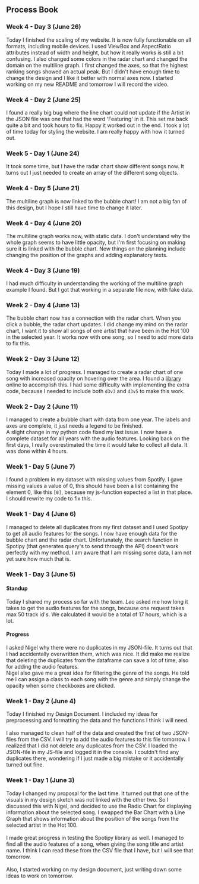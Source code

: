 ## Process Book

### Week 4 - Day 3 (June 26)
Today I finished the scaling of my website. It is now fully functionable on all formats, including mobile devices. I used ViewBox and AspectRatio attributes instead of width and height, but how it really works is still a bit confusing.
I also changed some colors in the radar chart and changed the domain on the multiline graph. I first changed the axes, so that the highest ranking songs showed an actual peak. But I didn't have enough time to change the design and I like it better with normal axes now. I started working on my new README and tomorrow I will record the video. 

### Week 4 - Day 2 (June 25)
I found a really big bug where the line chart could not update if the Artist in the JSON file was one that had the word 'Featuring' in it. This set me back quite a bit and took hours to fix.  Happy it worked out in the end. I took a lot of time today for styling the website. I am really happy with how it turned out.

### Week 5 - Day 1 (June 24)
It took some time, but I have the radar chart show different songs now. It turns out I just needed to create an array of the different song objects.

### Week 4 - Day 5 (June 21)
The multiline graph is now linked to the bubble chart! I am not a big fan of this design, but I hope I still have time to change it later.

### Week 4 - Day 4 (June 20)
The multiline graph works now, with static data. I don't understand why the whole graph seems to have little opacity,
but I'm first focusing on making sure it is linked with the bubble chart. New things on the planning include changing the
position of the graphs and adding explanatory texts.

### Week 4 - Day 3 (June 19)
I had much difficulty in understanding the working of the multiline graph example I found. But I got that working in a separate
file now, with fake data.

### Week 2 - Day 4 (June 13)
The bubble chart now has a connection with the radar chart. When you click a bubble, the radar chart updates. I did change my mind on the radar chart, I want it to show all songs of one artist that have been in the Hot 100 in the selected year. It works now with one song, so I need to add more data to fix this.

### Week 2 - Day 3 (June 12)
Today I made a lot of progress. I managed to create a radar chart of one song with increased opacity on hovering over the area. I found a [library](http://bl.ocks.org/nbremer/raw/21746a9668ffdf6d8242/radarChart.js) online to accomplish this. I had some difficulty with implementing the extra code, because I needed to include both `d3v3` and `d3v5` to make this work.

### Week 2 - Day 2 (June 11)
I managed to create a bubble chart with data from one year. The labels and axes are complete, it just needs a legend to be finished. <br>
A slight change in my python code fixed my last issue. I now have a complete dataset for all years with the audio features. Looking back on the first days, I really overestimated the time it would take to collect all data. It was done within 4 hours.  

### Week 1 - Day 5 (June 7)
I found a problem in my dataset with missing values from Spotify. I gave missing values a value of 0, this should have been a list containing the element 0, like this `[0]`, because my js-function expected a list in that place. I should rewrite my code to fix this.

### Week 1 - Day 4 (June 6)
I managed to delete all duplicates from my first dataset and I used Spotipy to get all audio features for the songs. I now have enough data for the bubble chart and the radar chart.
Unfortunately, the search function in Spotipy (that generates query's to send through the API) doesn't work perfectly with my method. I am aware that I am missing some data, I am not yet sure how much that is.

### Week 1 - Day 3 (June 5)
#### Standup
Today I shared my process so far with the team. *Leo* asked me how long it takes to get the audio features for the songs, because one request takes max 50 track id's. We calculated it would be a total of 17 hours, which is a lot. <br>
#### Progress
I asked Nigel why there were no duplicates in my JSON-file. It turns out that I had accidentally overwritten them, which was nice. It did make me realize that deleting the duplicates from the dataframe can save a lot of time, also for adding the audio features. <br>
Nigel also gave me a great idea for filtering the genre of the songs. He told me I can assign a class to each song with the genre and simply change the opacity when some checkboxes are clicked.

### Week 1 - Day 2 (June 4)
Today I finished my Design Document. I included my ideas for preprocessing and formatting the data and the functions I think I will need. <br> <br>
I also managed to clean half of the data and created the first of two JSON-files from the CSV. I will try to add the audio features to this file tomorrow. I realized that I did not delete any duplicates from the CSV. I loaded the JSON-file in my JS-file and logged it in the console. I couldn't find any duplicates there, wondering if I just made a big mistake or it accidentally turned out fine.

### Week 1 - Day 1 (June 3)
Today I changed my proposal for the last time. It turned out that one of the visuals in my design sketch was not linked with the other two. So I discussed this with Nigel, and decided to use the Radio Chart for displaying information about the selected song. I swapped the Bar Chart with a Line Graph that shows information about the position of the songs from the selected artist in the Hot 100. <br> <br>
I made great progress in testing the Spotipy library as well. I managed to find all the audio features of a song, when giving the song title and artist name. I think I can read these from the CSV file that I have, but I will see that tomorrow. <br> <br>
Also, I started working on my design document, just writing down some ideas to work on tomorrow.
